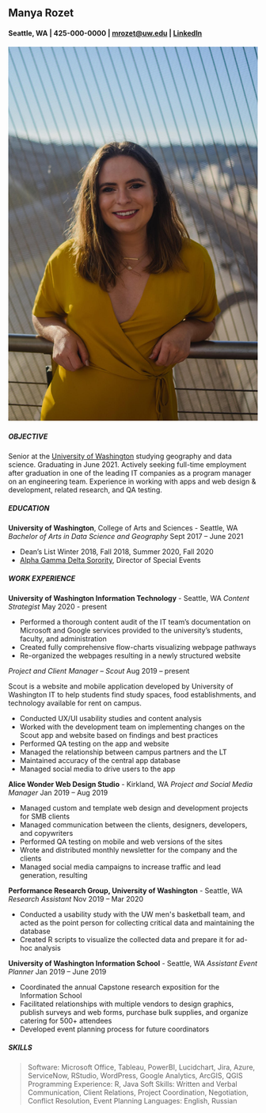 ## Manya Rozet
#### Seattle, WA | 425-000-0000 | mrozet@uw.edu | [LinkedIn](https://www.linkedin.com/in/manya-rozet-a1782b189/)
![Manya headshot](manya.jpg)

##### OBJECTIVE
Senior at the [University of Washington](https://www.washington.edu/) studying geography and data science. Graduating in June 2021. Actively seeking full-time employment after graduation in one of the leading IT companies as a program manager on an engineering team. Experience in working with apps and web design & development, related research, and QA testing.

##### EDUCATION
**University of Washington**, College of Arts and Sciences - Seattle, WA                                                  
*Bachelor of Arts in Data Science and Geography*
Sept 2017 – June 2021
- Dean’s List Winter 2018, Fall 2018, Summer 2020, Fall 2020
- [Alpha Gamma Delta Sorority](https://alphagammadelta.org/), Director of Special Events

##### WORK EXPERIENCE
**University of Washington Information Technology** - Seattle, WA
*Content Strategist*
May 2020 - present
- Performed a thorough content audit of the IT team’s documentation on Microsoft and Google services provided to the university’s students, faculty, and administration
- Created fully comprehensive flow-charts visualizing webpage pathways
 - Re-organized the webpages resulting in a newly structured website

*Project and Client Manager – Scout*
Aug 2019 – present

Scout is a website and mobile application developed by University of Washington IT to help students find study spaces, food establishments, and technology available for rent on campus.
- Conducted UX/UI usability studies and content analysis
- Worked with the development team on implementing changes on the Scout app and website based on findings and best practices
- Performed QA testing on the app and website
- Managed the relationship between campus partners and the LT
- Maintained accuracy of the central app database
- Managed social media to drive users to the app

**Alice Wonder Web Design Studio** - Kirkland, WA
*Project and Social Media Manager*
Jan 2019 – Aug 2019
- Managed custom and template web design and development projects for SMB clients
- Managed communication between the clients, designers, developers, and copywriters
- Performed QA testing on mobile and web versions of the sites
- Wrote and distributed monthly newsletter for the company and the clients
- Managed social media campaigns to increase traffic and lead generation, resulting

**Performance Research Group, University of Washington** - Seattle, WA
*Research Assistant*
Nov 2019 – Mar 2020
- Conducted a usability study with the UW men's basketball team, and acted as the point person for collecting critical data and maintaining the database
- Created R scripts to visualize the collected data and prepare it for ad-hoc analysis

**University of Washington Information School** - Seattle, WA
*Assistant Event Planner*
Jan 2019 – June 2019
 - Coordinated the annual Capstone research exposition for the Information School
 - Facilitated relationships with multiple vendors to design graphics, publish surveys and web forms, purchase bulk supplies, and organize catering for 500+ attendees
- Developed event planning process for future coordinators

##### SKILLS
> Software: Microsoft Office, Tableau, PowerBI, Lucidchart, Jira, Azure, ServiceNow, RStudio, WordPress, Google Analytics, ArcGIS, QGIS
Programming Experience: R, Java
Soft Skills: Written and Verbal Communication, Client Relations, Project Coordination, Negotiation, Conflict Resolution, Event Planning
Languages: English, Russian
